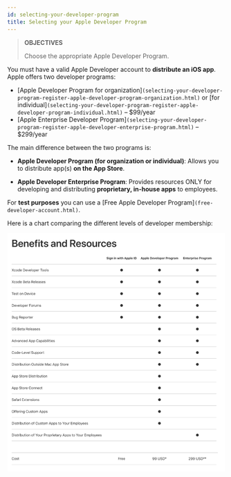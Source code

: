 ```yaml
---
id: selecting-your-developer-program
title: Selecting your Apple Developer Program
---
```


> **OBJECTIVES**
>
> Choose the appropriate Apple Developer Program.

You must have a valid Apple Developer account to **distribute an iOS app**. Apple offers two developer programs:

* [Apple Developer Program for organization]```(selecting-your-developer-program-register-apple-developer-program-organization.html)``` or [for individual]```(selecting-your-developer-program-register-apple-developer-program-individual.html)``` – $99/year 
* [Apple Enterprise Developer Program]```(selecting-your-developer-program-register-apple-developer-enterprise-program.html)``` – $299/year

The main difference between the two programs is:

* **Apple Developer Program (for organization or individual)**: Allows you to distribute app(s) **on the App Store**.

* **Apple Developer Enterprise Program**: Provides resources ONLY for developing and distributing **proprietary, in-house apps** to employees.

For **test purposes** you can use a [Free Apple Developer Program]```(free-developer-account.html)```.

Here is a chart comparing the different levels of developer membership:

![Developer membership levels](img/FreeTestingAppleDeveloperAccount.png)